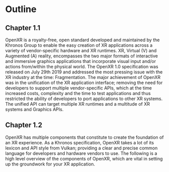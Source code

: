 # Outline
## Chapter 1.1 
OpenXR is a royalty-free, open standard developed and maintained by the Khronos Group to enable the easy creation of XR applications across a variety of vendor-specific hardware and XR runtimes. XR, Virtual (V) and Augmented (A) reality, encompasses the two major formats of interactive and immersive graphics applications that incorporate visual input and/or actions from/within the physical world. The OpenXR 1.0 specification was released on July 29th 2019 and addressed the most pressing issue with the XR industry at the time: Fragmentation. 
The major achievement of OpenXR was in the unification of the XR application interface; removing the need for developers to support multiple vendor-specific APIs, which at the time increased costs, complexity and the time to test applications and thus restricted the ability of developers to port applications to other XR systems. The unified API can target multiple XR runtimes and a multitude of XR systems and Graphics APIs.

## Chapter 1.2
OpenXR has multiple components that constitute to create the foundation of an XR experience. As a Khronos specification, OpenXR takes a lot of its lexicon and API style from Vulkan; providing a clear and precise common language for developers and hardware vendors to use. The following is a high level overview of the components of OpenXR, which are vital in setting up the groundwork for your XR application.